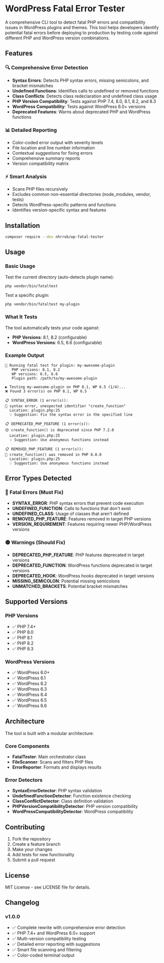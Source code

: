 # WordPress Fatal Error Tester

A comprehensive CLI tool to detect fatal PHP errors and compatibility issues in WordPress plugins and themes. This tool helps developers identify potential fatal errors before deploying to production by testing code against different PHP and WordPress version combinations.

## Features

### 🔍 **Comprehensive Error Detection**
- **Syntax Errors**: Detects PHP syntax errors, missing semicolons, and bracket mismatches
- **Undefined Functions**: Identifies calls to undefined or removed functions
- **Class Conflicts**: Detects class redeclaration and undefined class usage
- **PHP Version Compatibility**: Tests against PHP 7.4, 8.0, 8.1, 8.2, and 8.3
- **WordPress Compatibility**: Tests against WordPress 6.0+ versions
- **Deprecated Features**: Warns about deprecated PHP and WordPress functions

### 📊 **Detailed Reporting**
- Color-coded error output with severity levels
- File location and line number information
- Contextual suggestions for fixing errors
- Comprehensive summary reports
- Version compatibility matrix

### ⚡ **Smart Analysis**
- Scans PHP files recursively
- Excludes common non-essential directories (node_modules, vendor, tests)
- Detects WordPress-specific patterns and functions
- Identifies version-specific syntax and features

## Installation

```bash
composer require --dev nhrrob/wp-fatal-tester
```

## Usage

### Basic Usage

Test the current directory (auto-detects plugin name):
```bash
php vendor/bin/fataltest
```

Test a specific plugin:
```bash
php vendor/bin/fataltest my-plugin
```

### What It Tests

The tool automatically tests your code against:
- **PHP Versions**: 8.1, 8.2 (configurable)
- **WordPress Versions**: 6.5, 6.6 (configurable)

### Example Output

```
🚀 Running fatal test for plugin: my-awesome-plugin
   PHP versions: 8.1, 8.2
   WP versions: 6.5, 6.6
   Plugin path: /path/to/my-awesome-plugin

▶️ Testing my-awesome-plugin on PHP 8.1, WP 6.5 (1/4)...
❌ Found 3 error(s) on PHP 8.1, WP 6.5

📋 SYNTAX_ERROR (1 error(s)):
🔴 syntax error, unexpected identifier "create_function"
  Location: plugin.php:25
  💡 Suggestion: Fix the syntax error in the specified line

📋 DEPRECATED_PHP_FEATURE (1 error(s)):
🟡 create_function() is deprecated since PHP 7.2.0
  Location: plugin.php:25
  💡 Suggestion: Use anonymous functions instead

📋 REMOVED_PHP_FEATURE (1 error(s)):
🔴 create_function() was removed in PHP 8.0.0
  Location: plugin.php:25
  💡 Suggestion: Use anonymous functions instead
```

## Error Types Detected

### 🔴 **Fatal Errors (Must Fix)**
- **SYNTAX_ERROR**: PHP syntax errors that prevent code execution
- **UNDEFINED_FUNCTION**: Calls to functions that don't exist
- **UNDEFINED_CLASS**: Usage of classes that aren't defined
- **REMOVED_PHP_FEATURE**: Features removed in target PHP versions
- **VERSION_REQUIREMENT**: Features requiring newer PHP/WordPress versions

### 🟡 **Warnings (Should Fix)**
- **DEPRECATED_PHP_FEATURE**: PHP features deprecated in target versions
- **DEPRECATED_FUNCTION**: WordPress functions deprecated in target versions
- **DEPRECATED_HOOK**: WordPress hooks deprecated in target versions
- **MISSING_SEMICOLON**: Potential missing semicolons
- **UNMATCHED_BRACKETS**: Potential bracket mismatches

## Supported Versions

### PHP Versions
- ✅ PHP 7.4+
- ✅ PHP 8.0
- ✅ PHP 8.1
- ✅ PHP 8.2
- ✅ PHP 8.3

### WordPress Versions
- ✅ WordPress 6.0+
- ✅ WordPress 6.1
- ✅ WordPress 6.2
- ✅ WordPress 6.3
- ✅ WordPress 6.4
- ✅ WordPress 6.5
- ✅ WordPress 6.6

## Architecture

The tool is built with a modular architecture:

### Core Components
- **FatalTester**: Main orchestrator class
- **FileScanner**: Scans and filters PHP files
- **ErrorReporter**: Formats and displays results

### Error Detectors
- **SyntaxErrorDetector**: PHP syntax validation
- **UndefinedFunctionDetector**: Function existence checking
- **ClassConflictDetector**: Class definition validation
- **PHPVersionCompatibilityDetector**: PHP version compatibility
- **WordPressCompatibilityDetector**: WordPress compatibility

## Contributing

1. Fork the repository
2. Create a feature branch
3. Make your changes
4. Add tests for new functionality
5. Submit a pull request

## License

MIT License - see LICENSE file for details.

## Changelog

### v1.0.0
- ✅ Complete rewrite with comprehensive error detection
- ✅ PHP 7.4+ and WordPress 6.0+ support
- ✅ Multi-version compatibility testing
- ✅ Detailed error reporting with suggestions
- ✅ Smart file scanning and filtering
- ✅ Color-coded terminal output
